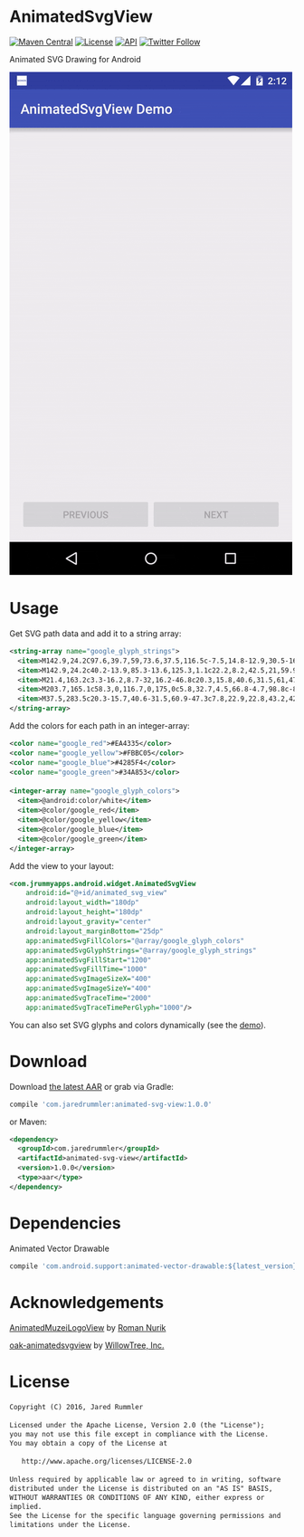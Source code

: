 # AnimatedSvgView

[![Maven Central](https://maven-badges.herokuapp.com/maven-central/com.jaredrummler/animated-svg-view/badge.svg)](https://maven-badges.herokuapp.com/maven-central/com.jaredrummler/animated-svg-view)
[![License](http://img.shields.io/:license-apache-blue.svg)](LICENSE)
[![API](https://img.shields.io/badge/API-14%2B-blue.svg?style=flat)](https://android-arsenal.com/api?level=14) 
[![Twitter Follow](https://img.shields.io/twitter/follow/jrummy16.svg?style=social)](https://twitter.com/jrummy16)

Animated SVG Drawing for Android

![DEMO](demo/demo.gif)

# Usage

Get SVG path data and add it to a string array:

```xml
<string-array name="google_glyph_strings">
  <item>M142.9,24.2C97.6,39.7,59,73.6,37.5,116.5c-7.5,14.8-12.9,30.5-16.2,46.8c-8.2,40.4-2.5,83.5,16.1,120.3   c12.1,24,29.5,45.4,50.5,62.1c19.9,15.8,43,27.6,67.6,34.1c31,8.3,64,8.1,95.2,1c28.2-6.5,54.9-20,76.2-39.6   c22.5-20.7,38.6-47.9,47.1-77.2c9.3-31.9,10.5-66,4.7-98.8c-58.3,0-116.7,0-175,0c0,24.2,0,48.4,0,72.6c33.8,0,67.6,0,101.4,0   c-3.9,23.2-17.7,44.4-37.2,57.5c-12.3,8.3-26.4,13.6-41,16.2c-14.6,2.5-29.8,2.8-44.4-0.1c-14.9-3-29-9.2-41.4-17.9   c-19.8-13.9-34.9-34.2-42.6-57.1c-7.9-23.3-8-49.2,0-72.4c5.6-16.4,14.8-31.5,27-43.9c15-15.4,34.5-26.4,55.6-30.9   c18-3.8,37-3.1,54.6,2.2c15,4.5,28.8,12.8,40.1,23.6c11.4-11.4,22.8-22.8,34.2-34.2c6-6.1,12.3-12,18.1-18.3   c-17.3-16-37.7-28.9-59.9-37.1C228.2,10.6,183.2,10.3,142.9,24.2z</item>
  <item>M142.9,24.2c40.2-13.9,85.3-13.6,125.3,1.1c22.2,8.2,42.5,21,59.9,37.1c-5.8,6.3-12.1,12.2-18.1,18.3    c-11.4,11.4-22.8,22.8-34.2,34.2c-11.3-10.8-25.1-19-40.1-23.6c-17.6-5.3-36.6-6.1-54.6-2.2c-21,4.5-40.5,15.5-55.6,30.9    c-12.2,12.3-21.4,27.5-27,43.9c-20.3-15.8-40.6-31.5-61-47.3C59,73.6,97.6,39.7,142.9,24.2z</item>
  <item>M21.4,163.2c3.3-16.2,8.7-32,16.2-46.8c20.3,15.8,40.6,31.5,61,47.3c-8,23.3-8,49.2,0,72.4    c-20.3,15.8-40.6,31.6-60.9,47.3C18.9,246.7,13.2,203.6,21.4,163.2z</item>
  <item>M203.7,165.1c58.3,0,116.7,0,175,0c5.8,32.7,4.5,66.8-4.7,98.8c-8.5,29.3-24.6,56.5-47.1,77.2    c-19.7-15.3-39.4-30.6-59.1-45.9c19.5-13.1,33.3-34.3,37.2-57.5c-33.8,0-67.6,0-101.4,0C203.7,213.5,203.7,189.3,203.7,165.1z</item>
  <item>M37.5,283.5c20.3-15.7,40.6-31.5,60.9-47.3c7.8,22.9,22.8,43.2,42.6,57.1c12.4,8.7,26.6,14.9,41.4,17.9    c14.6,3,29.7,2.6,44.4,0.1c14.6-2.6,28.7-7.9,41-16.2c19.7,15.3,39.4,30.6,59.1,45.9c-21.3,19.7-48,33.1-76.2,39.6    c-31.2,7.1-64.2,7.3-95.2-1c-24.6-6.5-47.7-18.2-67.6-34.1C67,328.9,49.6,307.5,37.5,283.5z</item>
</string-array>
```

Add the colors for each path in an integer-array:

```xml
<color name="google_red">#EA4335</color>
<color name="google_yellow">#FBBC05</color>
<color name="google_blue">#4285F4</color>
<color name="google_green">#34A853</color>

<integer-array name="google_glyph_colors">
  <item>@android:color/white</item>
  <item>@color/google_red</item>
  <item>@color/google_yellow</item>
  <item>@color/google_blue</item>
  <item>@color/google_green</item>
</integer-array>
```

Add the view to your layout:

```xml
<com.jrummyapps.android.widget.AnimatedSvgView
    android:id="@+id/animated_svg_view"
    android:layout_width="180dp"
    android:layout_height="180dp"
    android:layout_gravity="center"
    android:layout_marginBottom="25dp"
    app:animatedSvgFillColors="@array/google_glyph_colors"
    app:animatedSvgGlyphStrings="@array/google_glyph_strings"
    app:animatedSvgFillStart="1200"
    app:animatedSvgFillTime="1000"
    app:animatedSvgImageSizeX="400"
    app:animatedSvgImageSizeY="400"
    app:animatedSvgTraceTime="2000"
    app:animatedSvgTraceTimePerGlyph="1000"/>
```

You can also set SVG glyphs and colors dynamically (see the [demo](demo)).

# Download

Download [the latest AAR](https://repo1.maven.org/maven2/com/jaredrummler/animated-svg-view/1.0.0/animated-svg-view-1.0.0.aar) or grab via Gradle:

```groovy
compile 'com.jaredrummler:animated-svg-view:1.0.0'
```
or Maven:
```xml
<dependency>
  <groupId>com.jaredrummler</groupId>
  <artifactId>animated-svg-view</artifactId>
  <version>1.0.0</version>
  <type>aar</type>
</dependency>
```

# Dependencies

Animated Vector Drawable

```groovy
compile 'com.android.support:animated-vector-drawable:${latest_version}'
```

# Acknowledgements

[AnimatedMuzeiLogoView](https://github.com/romannurik/muzei/blob/master/main/src/main/java/com/google/android/apps/muzei/util/AnimatedMuzeiLogoView.java) by [Roman Nurik](https://github.com/romannurik)

[oak-animatedsvgview](https://github.com/willowtreeapps/OAK/tree/master/oak-animatedsvgview) by [WillowTree, Inc.](https://github.com/willowtreeapps)

# License

    Copyright (C) 2016, Jared Rummler

    Licensed under the Apache License, Version 2.0 (the "License");
    you may not use this file except in compliance with the License.
    You may obtain a copy of the License at

       http://www.apache.org/licenses/LICENSE-2.0

    Unless required by applicable law or agreed to in writing, software
    distributed under the License is distributed on an "AS IS" BASIS,
    WITHOUT WARRANTIES OR CONDITIONS OF ANY KIND, either express or implied.
    See the License for the specific language governing permissions and
    limitations under the License.
